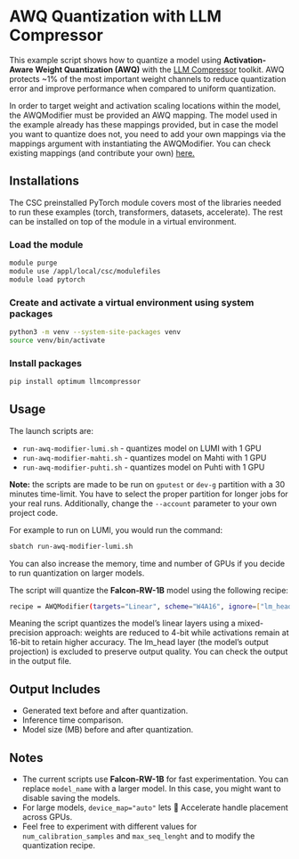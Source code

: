 # AWQ Quantization with LLM Compressor

This example script shows how to quantize a model using **Activation-Aware Weight Quantization (AWQ)** with the [LLM Compressor](https://github.com/vllm-project/llm-compressor) toolkit. AWQ protects ~1% of the most important weight channels to reduce quantization error and improve performance when compared to uniform quantization.

In order to target weight and activation scaling locations within the model, the AWQModifier must be provided an AWQ mapping. The model used in the example already has these mappings provided, but in case the model you want to quantize does not, you need to add your own mappings via the mappings argument with instantiating the AWQModifier. You can check existing mappings (and contribute your own) [here.](https://docs.vllm.ai/src/llmcompressor/modifiers/awq/mappings.py)

## Installations

The CSC preinstalled PyTorch module covers most of the libraries needed to run these examples
(torch, transformers, datasets, accelerate). The rest can be installed on top of the module in a virtual environment.

### Load the module
```bash
module purge
module use /appl/local/csc/modulefiles
module load pytorch
```
### Create and activate a virtual environment using system packages
```bash
python3 -m venv --system-site-packages venv
source venv/bin/activate
```
### Install packages
```bash
pip install optimum llmcompressor
```

## Usage

The launch scripts are: 

- `run-awq-modifier-lumi.sh` - quantizes model on LUMI with 1 GPU 
- `run-awq-modifier-mahti.sh` - quantizes model on Mahti with 1 GPU
- `run-awq-modifier-puhti.sh` - quantizes model on Puhti with 1 GPU

**Note:** the scripts are made to be run on `gputest` or `dev-g` partition with a 30 minutes time-limit. You have to select the proper partition for longer jobs for your real runs. Additionally, change the `--account` parameter to your own project code. 

For example to run on LUMI, you would run the command: 

```bash
sbatch run-awq-modifier-lumi.sh
```
You can also increase the memory, time and number of GPUs if you decide to run quantization on larger models. 

The script will quantize the **Falcon-RW-1B** model using the following recipe:
```bash
recipe = AWQModifier(targets="Linear", scheme="W4A16", ignore=["lm_head"])
```
Meaning the script quantizes the model’s linear layers using a mixed-precision approach: weights are reduced to 4-bit while activations remain at 16-bit to retain higher accuracy. The lm_head layer (the model’s output projection) is excluded to preserve output quality. You can check the output in the output file.

## Output Includes
- Generated text before and after quantization.
- Inference time comparison.
- Model size (MB) before and after quantization.

## Notes
- The current scripts use **Falcon-RW-1B** for fast experimentation. You can replace `model_name` with a larger model. In this case, you might want to disable saving the models.
- For large models, `device_map="auto"` lets 🤗 Accelerate handle placement across GPUs.
- Feel free to experiment with different values for `num_calibration_samples` and `max_seq_lenght` and to modify the quantization recipe.
